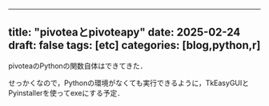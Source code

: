  ---
title: "pivoteaとpivoteapy"
date: 2025-02-24
draft: false
tags: [etc]
categories: [blog,python,r]
---

pivoteaのPythonの関数自体はできてきた．

せっかくなので，Pythonの環境がなくても実行できるように，TkEasyGUIとPyinstallerを使ってexeにする予定．
